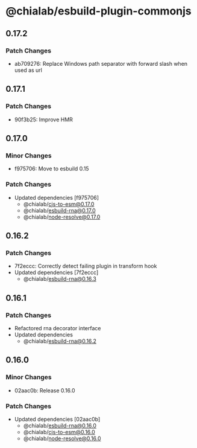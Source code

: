# @chialab/esbuild-plugin-commonjs

## 0.17.2

### Patch Changes

- ab709276: Replace Windows path separator with forward slash when used as url

## 0.17.1

### Patch Changes

- 90f3b25: Improve HMR

## 0.17.0

### Minor Changes

- f975706: Move to esbuild 0.15

### Patch Changes

- Updated dependencies [f975706]
  - @chialab/cjs-to-esm@0.17.0
  - @chialab/esbuild-rna@0.17.0
  - @chialab/node-resolve@0.17.0

## 0.16.2

### Patch Changes

- 7f2eccc: Correctly detect failing plugin in transform hook
- Updated dependencies [7f2eccc]
  - @chialab/esbuild-rna@0.16.3

## 0.16.1

### Patch Changes

- Refactored rna decorator interface
- Updated dependencies
  - @chialab/esbuild-rna@0.16.2

## 0.16.0

### Minor Changes

- 02aac0b: Release 0.16.0

### Patch Changes

- Updated dependencies [02aac0b]
  - @chialab/esbuild-rna@0.16.0
  - @chialab/cjs-to-esm@0.16.0
  - @chialab/node-resolve@0.16.0
